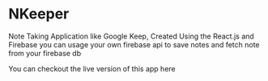 # NKeeper
Note Taking Application like Google Keep, Created Using the React.js and Firebase
you can usage your own firebase api to save notes and fetch note from your firebase db

You can checkout the live version of this app here
